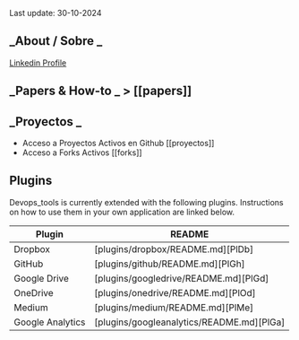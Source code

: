 Last update: 30-10-2024
## _About / Sobre _
[Linkedin Profile](https://www.linkedin.com/in/juan-pablo-perez-a862bb54/)

## _Papers & How-to _ > [[papers]]

## _Proyectos _

* Acceso a Proyectos Activos en Github [[proyectos]]
* Acceso a Forks Activos [[forks]]

## Plugins

Devops_tools is currently extended with the following plugins.
Instructions on how to use them in your own application are linked below.

| Plugin           | README                                    |
| ---------------- | ----------------------------------------- |
| Dropbox          | [plugins/dropbox/README.md][PlDb]         |
| GitHub           | [plugins/github/README.md][PlGh]          |
| Google Drive     | [plugins/googledrive/README.md][PlGd]     |
| OneDrive         | [plugins/onedrive/README.md][PlOd]        |
| Medium           | [plugins/medium/README.md][PlMe]          |
| Google Analytics | [plugins/googleanalytics/README.md][PlGa] |


